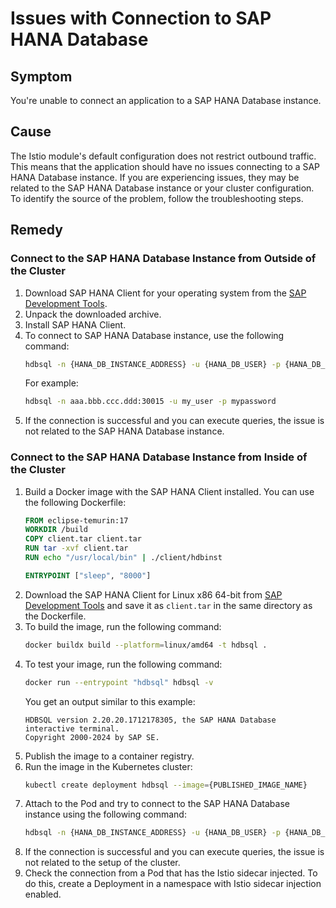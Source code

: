 # Issues with Connection to SAP HANA Database

## Symptom

You're unable to connect an application to a SAP HANA Database instance.

## Cause
The Istio module's default configuration does not restrict outbound traffic. This means that the application should have no issues connecting to a SAP HANA Database instance. If you are experiencing issues, they may be related to the SAP HANA Database instance or your cluster configuration. To identify the source of the problem, follow the troubleshooting steps.

## Remedy

### Connect to the SAP HANA Database Instance from Outside of the Cluster
1. Download SAP HANA Client for your operating system from the [SAP Development Tools](https://tools.hana.ondemand.com/#hanatools).
2. Unpack the downloaded archive.
3. Install SAP HANA Client.
4. To connect to SAP HANA Database instance, use the following command:
    ```bash
    hdbsql -n {HANA_DB_INSTANCE_ADDRESS} -u {HANA_DB_USER} -p {HANA_DB_PASSWORD}
    ```
    For example:
    ```bash
    hdbsql -n aaa.bbb.ccc.ddd:30015 -u my_user -p mypassword
    ```
5. If the connection is successful and you can execute queries, the issue is not related to the SAP HANA Database instance.

### Connect to the SAP HANA Database Instance from Inside of the Cluster
1. Build a Docker image with the SAP HANA Client installed. You can use the following Dockerfile:
    ```Dockerfile
    FROM eclipse-temurin:17
    WORKDIR /build
    COPY client.tar client.tar
    RUN tar -xvf client.tar
    RUN echo "/usr/local/bin" | ./client/hdbinst

    ENTRYPOINT ["sleep", "8000"]
    ```
2. Download the SAP HANA Client for Linux x86 64-bit from [SAP Development Tools](https://tools.hana.ondemand.com/#hanatools) and save it as `client.tar` in the same directory as the Dockerfile. 
3. To build the image, run the following command:
    ```bash
    docker buildx build --platform=linux/amd64 -t hdbsql .
    ```
4. To test your image, run the following command:
    ```bash
    docker run --entrypoint "hdbsql" hdbsql -v
    ```
    You get an output similar to this example:
    ```
    HDBSQL version 2.20.20.1712178305, the SAP HANA Database interactive terminal.
    Copyright 2000-2024 by SAP SE.
    ```
5. Publish the image to a container registry.
6. Run the image in the Kubernetes cluster:
    ```bash
    kubectl create deployment hdbsql --image={PUBLISHED_IMAGE_NAME}
    ```
7. Attach to the Pod and try to connect to the SAP HANA Database instance using the following command:
    ```bash
    hdbsql -n {HANA_DB_INSTANCE_ADDRESS} -u {HANA_DB_USER} -p {HANA_DB_PASSWORD}
    ```
8. If the connection is successful and you can execute queries, the issue is not related to the setup of the cluster.
9. Check the connection from a Pod that has the Istio sidecar injected. To do this, create a Deployment in a namespace with Istio sidecar injection enabled.